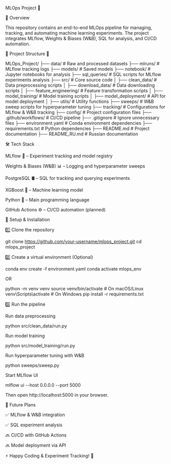 MLOps Project 🚀

📌 Overview

This repository contains an end-to-end MLOps pipeline for managing, tracking, and automating machine learning experiments. The project integrates MLflow, Weights & Biases (W&B), SQL for analysis, and CI/CD automation.

📂 Project Structure 📁

MLOps_Project/
├── data/                  # Raw and processed datasets
├── mlruns/                # MLflow tracking logs
├── models/                # Saved models
├── notebook/              # Jupyter notebooks for analysis
├── sql_queries/           # SQL scripts for MLflow experiments analysis
├── src/                   # Core source code
│   ├── clean_data/        # Data preprocessing scripts
│   ├── download_data/     # Data downloading scripts
│   ├── feature_engineering/ # Feature transformation scripts
│   ├── model_training/    # Model training scripts
│   ├── model_deployment/  # API for model deployment
│   ├── utils/             # Utility functions
├── sweeps/                # W&B sweep scripts for hyperparameter tuning
├── tracking/              # Configurations for MLflow & W&B tracking
├── config/                # Project configuration files
├── .github/workflows/     # CI/CD pipeline
├── .gitignore             # Ignore unnecessary files
├── environment.yaml       # Conda environment dependencies
├── requirements.txt       # Python dependencies
├── README.md              # Project documentation
├── README_RU.md           # Russian documentation

🛠 Tech Stack

MLflow 🧪 – Experiment tracking and model registry

Weights & Biases (W&B) 📊 – Logging and hyperparameter sweeps

PostgreSQL 🛢️ – SQL for tracking and querying experiments

XGBoost 🌲 – Machine learning model

Python 🐍 – Main programming language

GitHub Actions ⚙️ – CI/CD automation (planned)

🔧 Setup & Installation

1️⃣ Clone the repository

git clone https://github.com/your-username/mlops_project.git
cd mlops_project

2️⃣ Create a virtual environment (Optional)

conda env create -f environment.yaml
conda activate mlops_env

OR

python -m venv venv
source venv/bin/activate  # On macOS/Linux
venv\Scripts\activate  # On Windows
pip install -r requirements.txt

3️⃣ Run the pipeline

Run data preprocessing

python src/clean_data/run.py

Run model training

python src/model_training/run.py

Run hyperparameter tuning with W&B

python sweeps/sweep.py

Start MLflow UI

mlflow ui --host 0.0.0.0 --port 5000

Then open http://localhost:5000 in your browser.

🚀 Future Plans

✅ MLflow & W&B integration

✅ SQL experiment analysis

🔜 CI/CD with GitHub Actions

🔜 Model deployment via API

⚡ Happy Coding & Experiment Tracking! 🚀

